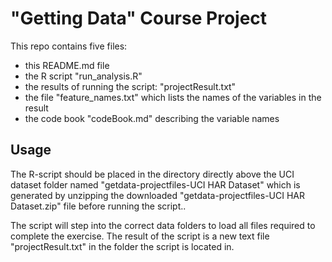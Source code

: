 # "Getting Data" Course Project

This repo contains five files:

* this README.md file
* the R script "run_analysis.R"
* the results of running the script: "projectResult.txt"
* the file "feature_names.txt" which lists the names of the variables in the result
* the code book "codeBook.md" describing the variable names



## Usage

The R-script should be placed in the directory directly above the UCI dataset 
folder named "getdata-projectfiles-UCI HAR Dataset" which is generated by unzipping
the downloaded "getdata-projectfiles-UCI HAR Dataset.zip" file before running the
script..

The script will step into the correct data folders to load all files required to
complete the exercise. The result of the script is a new text file
"projectResult.txt" in the folder the script is located in.



